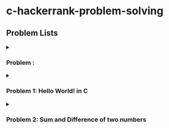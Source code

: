 # c-hackerrank-problem-solving 

 
## Problem Lists ##


<details>
 <summary><h3>Problem :</h3></summary>
<p></p>
</details>

<details>
 <summary><h3>Problem 1: Hello World! in C</h3></summary>
<p>This challenge requires you to print Hello World on a single line, and then print the already provided input string to stdout. If you are not familiar with C, you may want to read about the printf() command.</p>
</details>


<details>
 <summary><h3>Problem 2: Sum and Difference of two numbers</h3></summary>
<p>our task is to take two numbers of int data type, two numbers of float data type as input and output their sum:</p>
 <P>1. Declare 4 variables: two of type int and two of type float.</P>
 <P>2. Read 2 lines of input from stdin (according to the sequence given in the 'Input Format' section below) and initialize your 4 variables.</p>
 <P>3. Use the  and  operator to perform the following operations:</p>
  <P> 3.1. Print the sum and difference of two int variable on a new line.</p>
  <P> 3.2. Print the sum and difference of two float variable rounded to one decimal place on a new line.</p>
</details>

